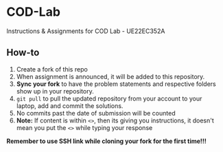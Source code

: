 # COD-Lab
Instructions & Assignments for COD Lab - UE22EC352A

## How-to
1. Create a fork of this repo
2. When assignment is announced, it will be added to this repository. 
3. **Sync your fork** to have the problem statements and respective folders show up in your repository.
4. `git pull` to pull the updated repository from your account to your laptop, add and commit the solutions.
5. No commits past the date of submission will be counted
6. **Note:** If content is within `<>`, then its giving you instructions, it doesn't mean you put the `<>` while typing your response

**Remember to use SSH link while cloning your fork for the first time!!!**
